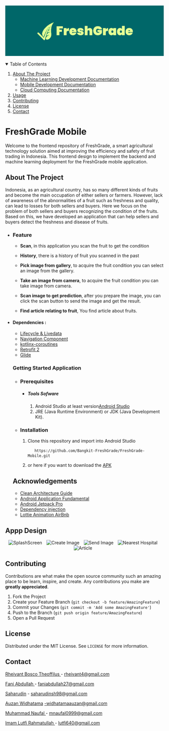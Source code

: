 

<!-- PROJECT LOGO -->
![FG](https://raw.githubusercontent.com/Afwann/profile-assets/main/FG.png)

<!-- TABLE OF CONTENTS -->
<details open="open">
  <summary>Table of Contents</summary>
  <ol>
    <li>
      <a href="#about-the-project">About The Project</a>
      <ul>
        <li><a href="#machine-learning-development-documentation">Machine Learning Development Documentation</a></li>
        <li><a href="#mobile-development-documentation">Mobile Development Documentation</a></li>
        <li><a href="#cloud-computing-documentation">Cloud Computing Documentation</a></li>
      </ul>
    </li>
    <li><a href="#usage">Usage</a></li>
    <li><a href="#contributing">Contributing</a></li>
    <li><a href="#license">License</a></li>
    <li><a href="#contact">Contact</a></li>
  </ol>
</details>

# FreshGrade Mobile

Welcome to the frontend repository of FreshGrade, a smart agricultural technology solution aimed at improving the efficiency and safety of fruit trading in Indonesia. This frontend design to implement the backend and machine learning deployment for the FreshGrade mobile application.


<!-- ABOUT THE PROJECT -->
## About The Project

Indonesia, as an agricultural country, has so many different kinds of fruits and become the main occupation of either sellers or farmers. However, lack of awareness of the abnormalities of a fruit such as freshness and quality, can lead to losses for both sellers and buyers. Here we focus on the problem of both sellers and buyers recognizing the condition of the fruits.
Based on this, we have developed an application that can help sellers and buyers detect the freshness and disease of fruits.


- ### Feature
    * **Scan**, in this application you scan the fruit to get the condition

    * **History**, there is a history of fruit you scanned in the past

    * **Pick image from gallery**, to acquire the fruit condition you can select an image from the gallery.

    * **Take an image from camera**,  to acquire the fruit condition you can take image from camera.

    * **Scan image to get prediction**, after you prepare the image, you can click the scan button to send the image and get the result.

    * **Find article relating to fruit**, You find article about fruits.



* #### Dependencies :
    - [Lifecycle & Livedata](https://developer.android.com/jetpack/androidx/releases/lifecycle)
    - [Navigation Component](https://developer.android.com/jetpack/androidx/releases/navigation)
    - [kotlinx-coroutines](https://developer.android.com/kotlin/coroutines)
    - [Retrofit 2](https://square.github.io/retrofit/)
    - [Glide](https://github.com/bumptech/glide)

  ### Getting Started Application

    - ### Prerequisites
        - ##### Tools Sofware
          1. Android Studio at least version[Android Studio](https://developer.android.com/studio)
          2. JRE (Java Runtime Environment) or JDK (Java Development Kit).

    - ### Installation
        1. Clone this repository and import into Android Studio
            ```
               https://github.com/Bangkit-FreshGrade/FreshGrade-Mobile.git
            ``` 
        2. or here if you want to download the [APK](https://drive.google.com/drive/folders/1vYNimo_RB8CZasxj8HnE-SGlA-IHyVIb?usp=drive_link) 
  ## Acknowledgements
    * [Clean Architecture Guide](https://developer.android.com/jetpack/guide)
    * [Android Application Fundamental](https://developer.android.com/guide/components/fundamentals)
    * [Android Jetpack Pro](https://developer.android.com/jetpack)
    * [Dependency injection](https://developer.android.com/training/dependency-injection)
    * [Lottie Animation AirBnb ](https://choosealicense.com)

    
<!-- USAGE EXAMPLES -->
## Appp Design

<p align="center"> 
    <img src="https://imgur.com/undefined"
        alt="SplashScreen"    
        style="margin-right: 10px;"    
        width="150" />
    <img src="https://media.giphy.com/media/k8Yp7JzdZkjlOEvRxQ/giphy.gif"
        alt="Create Image"    
        style="margin-right: 10px;"    
        width="150" />
    <img src="https://media.giphy.com/media/muOvgYcShlIwuMEdph/giphy.gif"
        alt="Send Image"    
        style="margin-right: 10px;"    
        width="150" />
    <img src="https://media.giphy.com/media/2fOFDiROVCK5eCMMLw/giphy.gif"
        alt="Nearest Hospital"    
        style="margin-right: 10px;"    
        width="150" />
    <img src="https://media.giphy.com/media/n8iBaoVwxexcsLgSXn/giphy.gif"
        alt="Article"    
        style="margin-right: 10px;"    
        width="150" />
</p>


<!-- CONTRIBUTING -->
## Contributing

Contributions are what make the open source community such an amazing place to be learn, inspire, and create. Any contributions you make are **greatly appreciated**.

1. Fork the Project
2. Create your Feature Branch (`git checkout -b feature/AmazingFeature`)
3. Commit your Changes (`git commit -m 'Add some AmazingFeature'`)
4. Push to the Branch (`git push origin feature/AmazingFeature`)
5. Open a Pull Request



<!-- LICENSE -->
## License

Distributed under the MIT License. See `LICENSE` for more information.



<!-- CONTACT -->
## Contact

[Rheivant Bosco Theoffilus ](https://www.linkedin.com/in/rheivant-bosco-theoffilus-1839991b8/) - rheivant4@gmail.com

[Fani Abdullah ](https://www.linkedin.com/in/fani-abdullah/) - faniabdullah27@gmail.com

[Saharudin](#) -  saharudinsh98@gmail.com

[Auzan Widhatama](https://www.linkedin.com/in/auzan-widhatama-7986ba16b/) -widhatamaauzan@gmail.com

[Muhammad Naufal  ](https://www.linkedin.com/in/muhammad-naufal-9745b2175/) - mnaufal0999@gmail.com

[Imam Lutfi Rahmatullah  ](https://www.linkedin.com/in/imam-lutfi-r-27980711a/) - lutfi640@gmail.com



<!-- MARKDOWN LINKS & IMAGES -->
<!-- https://www.markdownguide.org/basic-syntax/#reference-style-links -->
[contributors-shield]: https://img.shields.io/github/contributors/faniabdullah/bangkit-final-project.svg?style=for-the-badge
[contributors-url]: https://github.com/faniabdullah/bangkit-final-project/graphs/contributors
[forks-shield]: https://img.shields.io/github/forks/faniabdullah/bangkit-final-project.svg?style=for-the-badge
[forks-url]: https://github.com/faniabdullah/bangkit-final-project/network/members
[stars-shield]: https://img.shields.io/github/stars/faniabdullah/bangkit-final-project.svg?style=for-the-badge
[stars-url]: https://github.com/faniabdullah/bangkit-final-project/stargazers
[issues-shield]: https://img.shields.io/github/issues/faniabdullah/bangkit-final-project.svg?style=for-the-badge
[issues-url]: https://github.com/faniabdullah/bangkit-final-project/issues
[license-shield]: https://img.shields.io/github/license/faniabdullah/bangkit-final-project.svg?style=for-the-badge
[license-url]: https://github.com/faniabdullah/bangkit-final-project/blob/master/LICENSE
[linkedin-shield]: https://img.shields.io/badge/-LinkedIn-black.svg?style=for-the-badge&logo=linkedin&colorB=555
